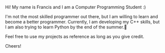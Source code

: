Hi! My name is Francis and I am a Computer Programming Student :)

I'm not the most skilled programmer out there, but I am willing to learn and become a better programmer. 
Currently, I am developing my C++ skills, but I am also trying to learn Python by the end of the summer.🐍

Feel free to use my projects as reference as long as you give credit. 

Cheers!
